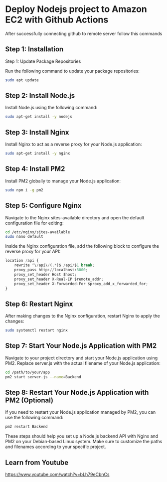 # Deploy Nodejs project to Amazon EC2 with Github Actions

After successfully connecting github to remote server follow this commands


## Step 1: Installation

Step 1: Update Package Repositories

Run the following command to update your package repositories:

```bash
sudo apt update
```
## Step 2: Install Node.js

Install Node.js using the following command:

```bash
sudo apt-get install -y nodejs
```

## Step 3: Install Nginx

Install Nginx to act as a reverse proxy for your Node.js application:

```bash
sudo apt-get install -y nginx
```
## Step 4: Install PM2

Install PM2 globally to manage your Node.js application:

```bash
sudo npm i -g pm2
```

## Step 5: Configure Nginx
Navigate to the Nginx sites-available directory and open the default configuration file for editing:

```bash
cd /etc/nginx/sites-available
sudo nano default
```

Inside the Nginx configuration file, add the following block to configure the reverse proxy for your API:

```python
location /api {
    rewrite ^\/api\/(.*)$ /api/$1 break;
    proxy_pass http://localhost:8000;
    proxy_set_header Host $host;
    proxy_set_header X-Real-IP $remote_addr;
    proxy_set_header X-Forwarded-For $proxy_add_x_forwarded_for;
}
```

## Step 6: Restart Nginx

After making changes to the Nginx configuration, restart Nginx to apply the changes:

```bash
sudo systemctl restart nginx
```


## Step 7: Start Your Node.js Application with PM2

Navigate to your project directory and start your Node.js application using PM2. Replace server.js with the actual filename of your Node.js application:

```bash
cd /path/to/your/app
pm2 start server.js --name=Backend
```

## Step 8: Restart Your Node.js Application with PM2 (Optional)

If you need to restart your Node.js application managed by PM2, you can use the following command:

```bash
pm2 restart Backend
```

These steps should help you set up a Node.js backend API with Nginx and PM2 on your Debian-based Linux system. Make sure to customize the paths and filenames according to your specific project.

## Learn from Youtube

https://www.youtube.com/watch?v=bLh79eCbnCs